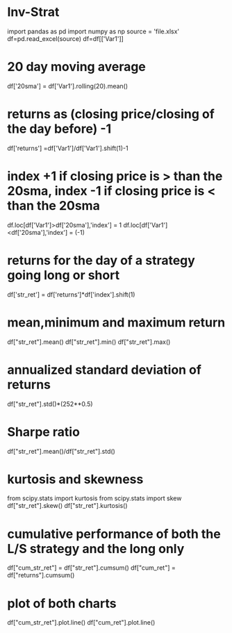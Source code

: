 # Inv-Strat

import pandas as pd
import numpy as np
source = 'file.xlsx'
df=pd.read_excel(source)
df=df[['Var1']]

# 20 day moving average
df['20sma'] = df['Var1'].rolling(20).mean()

# returns as (closing price/closing of the day before) -1
df['returns'] =df['Var1']/df['Var1'].shift(1)-1

# index +1 if closing price is > than the 20sma, index -1 if closing price is < than the 20sma
df.loc[df['Var1']>df['20sma'],'index'] = 1
df.loc[df['Var1']<df['20sma'],'index'] = (-1)

# returns for the day of a strategy going long or short 
df['str_ret'] = df['returns']*df['index'].shift(1)

# mean,minimum and maximum return
df["str_ret"].mean()
df["str_ret"].min()
df["str_ret"].max()

# annualized standard deviation of returns
df["str_ret"].std()*(252**0.5)
# Sharpe ratio
df["str_ret"].mean()/df["str_ret"].std()

# kurtosis and skewness
from scipy.stats import kurtosis
from scipy.stats import skew
df["str_ret"].skew()
df["str_ret"].kurtosis()


# cumulative performance of both the L/S strategy and the long only
df["cum_str_ret"] = df["str_ret"].cumsum()
df["cum_ret"] = df["returns"].cumsum()

# plot of both charts
df["cum_str_ret"].plot.line()
df["cum_ret"].plot.line()

